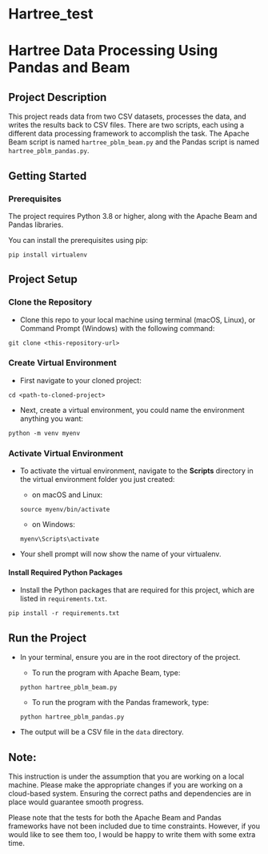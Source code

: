# Hartree_test

# Hartree Data Processing Using Pandas and Beam

## Project Description
This project reads data from two CSV datasets, processes the data, and writes the results back to CSV files. There are two scripts, each using a different data processing framework to accomplish the task. The Apache Beam script is named `hartree_pblm_beam.py` and the Pandas script is named `hartree_pblm_pandas.py`.

## Getting Started

### Prerequisites
The project requires Python 3.8 or higher, along with the Apache Beam and Pandas libraries. 

You can install the prerequisites using pip:

```shell
pip install virtualenv
```

## Project Setup

### Clone the Repository

- Clone this repo to your local machine using terminal (macOS, Linux), or Command Prompt (Windows) with the following command:

```shell
git clone <this-repository-url>
```

### Create Virtual Environment

- First navigate to your cloned project:

```shell
cd <path-to-cloned-project>
```

- Next, create a virtual environment, you could name the environment anything you want:

```shell
python -m venv myenv
```
### Activate Virtual Environment
- To activate the virtual environment, navigate to the **Scripts** directory in the virtual environment folder you just created:

  - on macOS and Linux:

  ```shell
  source myenv/bin/activate
  ```

  - on Windows:

  ```shell
  myenv\Scripts\activate
  ```

- Your shell prompt will now show the name of your virtualenv. 

#### Install Required Python Packages

- Install the Python packages that are required for this project, which are listed in `requirements.txt`.

```shell
pip install -r requirements.txt
```

## Run the Project

- In your terminal, ensure you are in the root directory of the project. 
  - To run the program with Apache Beam, type: 

  ```shell
  python hartree_pblm_beam.py
  ```
  - To run the program with the Pandas framework, type:

  ```shell
  python hartree_pblm_pandas.py
  ```

- The output will be a CSV file in the `data` directory.

## Note: 

This instruction is under the assumption that you are working on a local machine. Please make the appropriate changes if you are working on a cloud-based system. Ensuring the correct paths and dependencies are in place would guarantee smooth progress.

Please note that the tests for both the Apache Beam and Pandas frameworks have not been included due to time constraints. However, if you would like to see them too, I would be happy to write them with some extra time.
